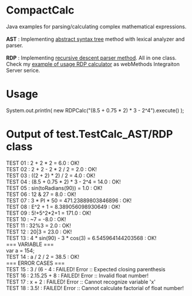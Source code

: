 <h1>CompactCalc</h1>
Java examples for parsing/calculating complex mathematical expressions.<br><br>
<b>AST</b> : Implementing  
<a href="https://en.wikipedia.org/wiki/Abstract_syntax_tree">abstract syntax tree</a> method with lexical analyzer and parser.<br><br>
<b>RDP</b> : Implementing 
<a href="https://en.wikipedia.org/wiki/Recursive_descent_parser">recursive descent parser method</a>. All in one class. 
Check my <a href="https://github.com/edward-ap/ZUtils">example of usage RDP calculator</a> as webMethods Integraiton Server serice.
<h1>Usage</h1>
System.out.println( new RDPCalc("(8.5 + 0.75 * 2) * 3 - 2^4").execute() );
<h1>Output of test.TestCalc_AST/RDP class</h1>
TEST 01 : 2 + 2 * 2 = 6.0 : OK!<br>
TEST 02 : 2 + 2 - 2 * 2 / 2 = 2.0 : OK!<br>
TEST 03 : ((2 + 2) * 2) / 2 = 4.0 : OK!<br>
TEST 04 : (8.5 + 0.75 * 2) * 3 - 2^4 = 14.0 : OK!<br>
TEST 05 : sin(toRadians(90)) = 1.0 : OK!<br>
TEST 06 : 12 & 27 = 8.0 : OK!<br>
TEST 07 : 3 * PI * 50 = 471.23889803846896 : OK!<br>
TEST 08 : E^2 + 1 = 8.389056098930649 : OK!<br>
TEST 09 : 5!+5^2*2+1 = 171.0 : OK!<br>
TEST 10 : ~7 = -8.0 : OK!<br>
TEST 11 : 32%3 = 2.0 : OK!<br>
TEST 12 : 20|3 = 23.0 : OK!<br>
TEST 13 : 4 * sin(90) - 3 * cos(3) = 6.545964144203568 : OK!<br>
=== VARIABLE ===<br>
var a = 154;<br>
TEST 14 : a / 2 / 2 = 38.5 : OK!<br>
=== ERROR CASES ===<br>
TEST 15 : 3 / (6 - 4 : FAILED! Error :: Expected closing parenthesis<br>
TEST 16 : 2.15.25 + 8 : FAILED! Error :: Invalid float number!<br>
TEST 17 : x + 2 : FAILED! Error :: Cannot recognize variable 'x'<br>
TEST 18 : 3.5! : FAILED! Error :: Cannot calculate factorial of float number!<br>
